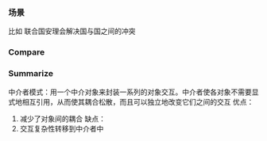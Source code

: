 ### 场景
比如 联合国安理会解决国与国之间的冲突

### Compare


### Summarize
中介者模式：用一个中介对象来封装一系列的对象交互。中介者使各对象不需要显式地相互引用，从而使其耦合松散，而且可以独立地改变它们之间的交互
优点：
1. 减少了对象间的耦合
缺点：
1. 交互复杂性转移到中介者中